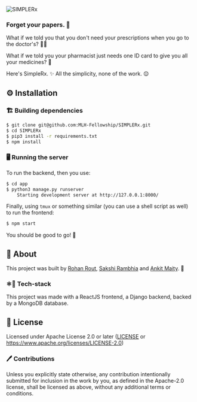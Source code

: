 ![SIMPLERx](https://socialify.git.ci/MLH-Fellowship/SIMPLERx/png?description=1&font=Bitter&forks=0&issues=1&logo=https%3A%2F%2Fwww.flaticon.com%2Fsvg%2Fstatic%2Ficons%2Fsvg%2F32%2F32139.svg&owner=1&pattern=Plus&pulls=0&theme=Light)
### Forget your papers. 📝
What if we told you that you don't need your prescriptions when you go to the doctor's? 👩‍⚕️

What if we told you your pharmacist just needs one ID card to give you all your medicines? 💊

Here's SimpleRx. ✨ All the simplicity, none of the work. 😌

## ⚙️ Installation
### 🏗️ Building dependencies

```bash
$ git clone git@github.com:MLH-Fellowship/SIMPLERx.git
$ cd SIMPLERx
$ pip3 install -r requirements.txt
$ npm install
```
### 🖥️ Running the server
To run the backend, then you use:
```bash
$ cd app
$ python3 manage.py runserver
	Starting development server at http://127.0.0.1:8000/
```
Finally, using `tmux` or something similar (you can use a shell script as well) to run the frontend:
```bash
$ npm start
```

You should be good to go! 🚀

## 🤼 About
This project was built by [Rohan Rout](https://github.com/routrohan), [Sakshi Rambhia](https://github.com/Sakshi16) and [Ankit Maity](https://github.com/QEDK). 👷

### ⚛️🐍 Tech-stack
This project was made with a ReactJS frontend, a Django backend, backed by a MongoDB database.

## 📜 License
Licensed under Apache License 2.0 or later ([LICENSE](LICENSE) or https://www.apache.org/licenses/LICENSE-2.0)

### 🖊️ Contributions
Unless you explicitly state otherwise, any contribution intentionally submitted for inclusion in the work by you, as defined in the Apache-2.0 license, shall be licensed as above, without any additional terms or conditions.